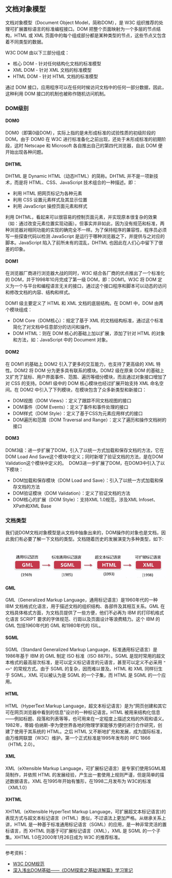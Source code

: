 ## 文档对象模型

文档对象模型（Document Object Model，简称DOM），是 W3C 组织推荐的处理可扩展置标语言的标准编程接口。DOM 把整个页面映射为一个多层的节点结构，HTML 或 XML 页面中的每个组成部分都是某种类型的节点，这些节点又包含着不同类型的数据。

W3C DOM 由以下三部分组成：

- 核心 DOM - 针对任何结构化文档的标准模型
- XML DOM - 针对 XML 文档的标准模型
- HTML DOM - 针对 HTML 文档的标准模型

通过 DOM 接口，应用程序可以在任何时候访问文档中的任何一部分数据，因此，这种利用 DOM 接口的机制也被称作随机访问机制。

### DOM级别

#### DOM0

DOM0（即第0级DOM），实际上指的是未形成标准的试验性质的初级阶段的DOM。由于 DOM0 在 W3C 进行标准备化之前出现，还处于未形成标准的初期阶段，这时 Netscape 和 Microsoft 各自推出自己的第四代浏览器，自此 DOM 便开始出现各种问题。

#### DHTML

DHTML 是 Dynamic HTML（动态HTML）的简称。DHTML 并不是一项新技术，而是将 HTML、CSS、JavaScript 技术组合的一种描述。即：

- 利用 HTML 把网页标记为各种元素
- 利用 CSS 设置元素样式及其显示位置
- 利用 JavaScript 操控页面元素和样式

利用 DHTML，看起来可以很容易的控制页面元素，并实现原本很复杂的效果（如：通过改变元素位置实现动画）。但事实并非如此，因为没有规范和标准，两种浏览器对相同功能的实现的确完全不一样。为了保持程序的兼容性，程序员必须写一些探查代码以检测 JavaScript 是运行于哪种浏览器之下，并提供与之对应的脚本。JavaScript 陷入了前所未有的混乱，DHTML 也因此在人们心中留下了很差的印象。

#### DOM1

在浏览器厂商进行浏览器大战的同时，W3C 结合各厂商的优点推出了一个标准化的 DOM，并于1998年10月完成了第一级 DOM，即：DOM1。W3C 将 DOM 定义为一个与平台和编程语言无关的接口，通过这个接口程序和脚本可以动态的访问和修改文档的内容、结构和样式。

DOM1 级主要定义了 HTML 和 XML 文档的底层结构。在 DOM1 中，DOM 由两个模块组成：

- DOM Core（DOM核心）：规定了基于 XML 的文档结构标准，通过这个标准简化了对文档中任意部分的访问和操作。
- DOM HTML：则在 DOM 核心的基础上加以扩展，添加了针对 HTML 的对象和方法，如：JavaScript 中的 Document 对象。

#### DOM2

在 DOM1 的基础上 DOM2 引入了更多的交互能力，也支持了更高级的 XML 特性。DOM2 将 DOM 分为更多具有联系的模块。DOM2 级在原来 DOM 的基础上又扩充了鼠标、用户界面事件、范围、遍历等细分模块，而且通过对象接口增加了对 CSS 的支持。DOM1 级中的 DOM 核心模块也经过扩展开始支持 XML 命名空间。在 DOM2 中引入了下列模块，在模块包含了众多新类型和新接口：

- DOM视图（DOM Views）：定义了跟踪不同文档视图的接口
- DOM事件（DOM Events）：定义了事件和事件处理的接口
- DOM样式（DOM Style）：定义了基于CSS为元素应用样式的接口
- DOM遍历和范围（DOM Traversal and Range）：定义了遍历和操作文档树的接口

#### DOM3

DOM3级：进一步扩展了DOM，引入了以统一方式加载和保存文档的方法，它在DOM Load And Save这个模块中定义；同时新增了验证文档的方法，是在DOM Validation这个模块中定义的。 
DOM3进一步扩展了DOM，在DOM3中引入了以下模块：

- DOM加载和保存模块（DOM Load and Save）：引入了以统一方式加载和保存文档的方法
- DOM验证模块（DOM Validation）：定义了验证文档的方法
- DOM核心的扩展（DOM Style）：支持XML 1.0规范，涉及XML Infoset、XPath和XML Base 

### 文档类型

我们说DOM文档对象模型是从文档中抽象出来的，DOM操作的对象也是文档，因此我们有必要了解一下文档的类型。文档随着历史的发展演变为多种类型，如下:

![文档类型发展史](../Image/06/8983addc-895c-407d-a1e0-7ffd84374b0b.jpeg)

#### GML

GML（Generalized Markup Language，通用标记语言）是1960年代的一种 IBM 文档格式化语言，用于描述文档的组织结构、各部件及其相互关系。GML 在文档具体格式方面，为文档员提供了一些方便，他们不必再为 IBM 的打印机格式化语言 SCRIPT 要求的字体规范、行距以及页面设计等浪费精力。这个 IBM 的 GML 包括1960年代的 GML 和1980年代的 ISIL。

#### SGML

SGML（Standard Generalized Markup Language，标准通用标记语言）是1986年基于 IBM 的 GML 制定 ISO 标准（ISO 8879）。SGML 是现时常用的超文本格式的最高层次标准，是可以定义标记语言的元语言，甚至可以定义不必采用 `"<>"` 的常规方式。由于 SGML 的复杂，因而难以普及。HTML 和 XML 同样衍生于 SGML，XML 可以被认为是 SGML 的一个子集，而 HTML 是 SGML 的一个应用。

#### HTML

HTML（HyperText Markup Language，超文本标记语言）是为“网页创建和其它可在网页浏览器中看到的信息”设计的一种标记语言。HTML 被用来结构化信息——例如标题、段落和列表等等，也可用来在一定程度上描述文档的外观和语义。1982年，蒂姆·伯纳斯-李为使世界各地的物理学家能够方便的进行合作研究，创建了使用于其系统的 HTML。之后 HTML 又不断地扩充和发展，成为国际标准，由万维网联盟（W3C）维护。第一个正式标准是1995年发布的 RFC 1866（HTML 2.0）。

#### XML

XML（eXtensible Markup Language，可扩展标记语言）是专家们使用SGML精简制作，并依照 HTML 的发展经验，产生出一套使用上规则严谨，但是简单的描述数据语言。XML 在1995年开始有雏形，在1998二月发布为 W3C的标准（XML1.0）

#### XHTML

XHTML（eXtensible HyperText Markup Language，可扩展超文本标记语言)的表现方式与超文本标记语言（HTML）类似，不过语法上更加严格。从继承关系上讲，HTML 是一种基于标准通用标记语言（SGML）的应用，是一种非常灵活的置标语言，而 XHTML 则基于可扩展标记语言（XML），XML 是 SGML 的一个子集。XHTML 1.0在2000年1月26日成为 W3C 的推荐标准。

---

参考资料：

- [W3C DOM规范](https://www.w3.org/TR/dom/)
- [深入浅出DOM基础——《DOM探索之基础详解篇》学习笔记](https://github.com/jawil/blog/issues/9)